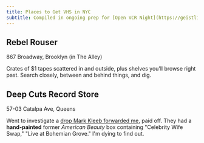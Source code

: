 ```yaml
---
title: Places to Get VHS in NYC
subtitle: Compiled in ongoing prep for [Open VCR Night](https://geistlist.email/archive/7pm-on-finding-a-lost-magic-school-bus-5347/)
---
```

## Rebel Rouser
   867 Broadway, Brooklyn (in The Alley)

Crates of $1 tapes scattered in and outside, plus shelves you’ll browse right past. Search closely, between and behind things, and dig.

## Deep Cuts Record Store
   57-03 Catalpa Ave, Queens

Went to investigate a [drop Mark Kleeb forwarded me](https://www.instagram.com/p/CnumeetOkJG/), paid off. They had a **hand-painted** former _American Beauty_ box containing "Celebrity Wife Swap," "Live at Bohemian Grove." I'm dying to find out.
